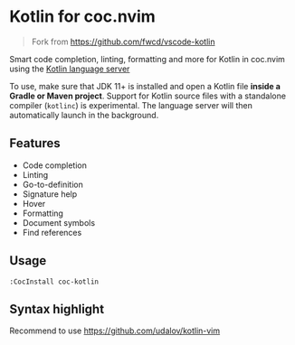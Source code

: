 # Kotlin for coc.nvim

> Fork from https://github.com/fwcd/vscode-kotlin

Smart code completion, linting, formatting and more for Kotlin in coc.nvim using the [Kotlin language server](https://github.com/fwcd/kotlin-language-server)

To use, make sure that JDK 11+ is installed and open a Kotlin file **inside a Gradle or Maven project**. Support for Kotlin source files with a standalone compiler (`kotlinc`) is experimental. The language server will then automatically launch in the background.

## Features

- Code completion
- Linting
- Go-to-definition
- Signature help
- Hover
- Formatting
- Document symbols
- Find references

## Usage

```
:CocInstall coc-kotlin
```

## Syntax highlight

Recommend to use https://github.com/udalov/kotlin-vim
